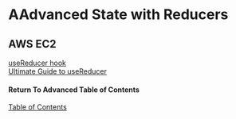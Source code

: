 # AAdvanced State with Reducers

## AWS EC2

[useReducer hook](https://reactjs.org/docs/hooks-reference.html#usereducer)<br>
[Ultimate Guide to useReducer](https://blog.logrocket.com/guide-to-react-usereducer-hook/)<br>

#### Return To Advanced Table of Contents
[Table of Contents](https://github.com/TraceDugar/reading-notes/blob/main/401/toc.md)<br>

